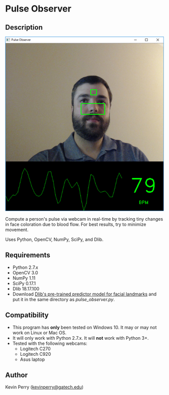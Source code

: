 # Pulse Observer

## Description

<img src="screenshot.jpg"/>

Compute a person's pulse via webcam in real-time by tracking tiny changes in face coloration due to blood flow. For best results, try to minimize movement.

Uses Python, OpenCV, NumPy, SciPy, and Dlib.

## Requirements

-   Python 2.7.x
-   OpenCV 3.0
-   NumPy 1.11
-   SciPy 0.17.1
-   Dlib 18.17.100
-   Download [Dlib's pre-trained predictor model for facial landmarks](http://sourceforge.net/projects/dclib/files/dlib/v18.10/shape_predictor_68_face_landmarks.dat.bz2) and put it in the same directory as _pulse_observer.py_.

## Compatibility

-   This program has **only** been tested on Windows 10. It may or may not work on Linux or Mac OS.
-   It will only work with Python 2.7.x. It will **not** work with Python 3+.
-   Tested with the following webcams:
    -   Logitech C270
    -   Logitech C920
    -   Asus laptop

## Author

Kevin Perry
(kevinperry@gatech.edu)
